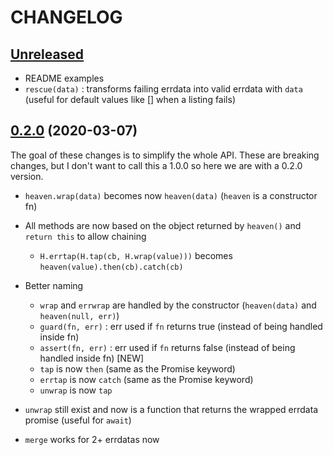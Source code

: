 # CHANGELOG

## [Unreleased](https://github.com/warang580/errdata-heaven/compare/master...develop)

- README examples
- `rescue(data)` : transforms failing errdata into valid errdata with `data` (useful for default values like [] when a listing fails)

## [0.2.0](https://github.com/warang580/errdata-heaven/compare/0.1.2...0.2.0) (2020-03-07)

The goal of these changes is to simplify the whole API. These are breaking changes,
but I don't want to call this a 1.0.0 so here we are with a 0.2.0 version.

- `heaven.wrap(data)` becomes now `heaven(data)` (`heaven` is a constructor fn)

- All methods are now based on the object returned by `heaven()` and `return this` to allow chaining
  - `H.errtap(H.tap(cb, H.wrap(value)))` becomes `heaven(value).then(cb).catch(cb)`

- Better naming
  - `wrap` and `errwrap` are handled by the constructor (`heaven(data)` and `heaven(null, err)`)
  - `guard(fn, err)`  : err used if `fn` returns true (instead of being handled inside fn)
  - `assert(fn, err)` : err used if `fn` returns false (instead of being handled inside fn) [NEW]
  - `tap` is now `then` (same as the Promise keyword)
  - `errtap` is now `catch` (same as the Promise keyword)
  - `unwrap` is now `tap`

- `unwrap` still exist and now is a function that returns the wrapped errdata promise (useful for `await`)
- `merge` works for 2+ errdatas now

